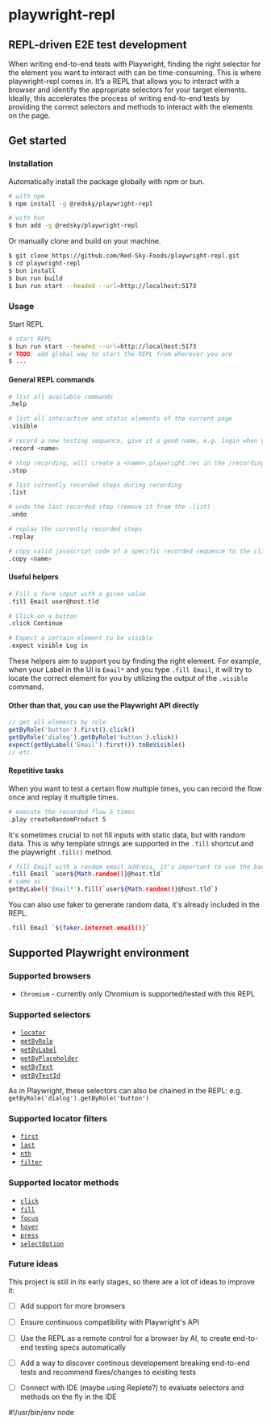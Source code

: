# playwright-repl
## REPL-driven E2E test development

When writing end-to-end tests with Playwright, finding the right selector for the element you want to interact with can be time-consuming. This is where playwright-repl comes in. It’s a REPL that allows you to interact with a browser and identify the appropriate selectors for your target elements. Ideally, this accelerates the process of writing end-to-end tests by providing the correct selectors and methods to interact with the elements on the page.

## Get started
### Installation
Automatically install the package globally with npm or bun.
```bash
# with npm
$ npm install -g @redsky/playwright-repl

# with bun
$ bun add -g @redsky/playwright-repl
```
Or manually clone and build on your machine.
```bash
$ git clone https://github.com/Red-Sky-Foods/playwright-repl.git
$ cd playwright-repl
$ bun install
$ bun run build
$ bun run start --headed --url=http://localhost:5173
```

### Usage
Start REPL
```bash
# start REPL
$ bun run start --headed --url=http://localhost:5173
# TODO: add global way to start the REPL from wherever you are
$ ...
```
#### General REPL commands
```bash
# list all available commands
.help

# list all interactive and static elements of the current page
.visible

# record a new testing sequence, give it a good name, e.g. login when you want to test a login flow
.record <name>

# stop recording, will create a <name>.playwright.rec in the /recording folder
.stop

# list currently recorded steps during recording
.list

# undo the last recorded step (remove it from the .list)
.undo

# replay the currently recorded steps
.replay

# copy valid javascript code of a specific recorded sequence to the clipboard
.copy <name>
```

#### Useful helpers
```bash
# Fill a form input with a given value
.fill Email user@host.tld

# Click on a button
.click Continue

# Expect a certain element to be visible
.expect visible Log in
```
These helpers aim to support you by finding the right element. For example, when your Label in the UI is `Email*` and you type `.fill Email`, it will try to locate the correct element for you by utilizing the output of the `.visible` command.

#### Other than that, you can use the Playwright API directly
```js
// get all elements by role
getByRole('button').first().click()
getByRole('dialog').getByRole('button').click()
expect(getByLabel('Email').first()).toBeVisible()
// etc.
```

#### Repetitive tasks
When you want to test a certain flow multiple times, you can record the flow once and replay it multiple times.
```bash
# execute the recorded flow 5 times
.play createRandomProduct 5
```
It's sometimes crucial to not fill inputs with static data, but with random data. This is why template strings are supported in the `.fill` shortcut and the playwright `.fill()` method.
```bash
# fill Email with a random email address, it's important to use the backticks
.fill Email `user${Math.random()}@host.tld`
# same as
getByLabel('Email*').fill(`user${Math.random()}@host.tld`)
```
You can also use faker to generate random data, it's already included in the REPL.
```bash
.fill Email `${faker.internet.email()}`
```

## Supported Playwright environment
### Supported browsers
- `Chromium` - currently only Chromium is supported/tested with this REPL

### Supported selectors
- [`locator`](https://playwright.dev/docs/api/class-locator)
- [`getByRole`](https://playwright.dev/docs/api/class-framelocator#frame-locator-get-by-role)
- [`getByLabel`](https://playwright.dev/docs/api/class-framelocator#frame-locator-get-by-label)
- [`getByPlaceholder`](https://playwright.dev/docs/api/class-framelocator#frame-locator-get-by-placeholder)
- [`getByText`](https://playwright.dev/docs/api/class-framelocator#frame-locator-get-by-text)
- [`getByTestId`](https://playwright.dev/docs/api/class-framelocator#frame-locator-get-by-test-id)

As in Playwright, these selectors can also be chained in the REPL: e.g. `getByRole('dialog').getByRole('button')`

### Supported locator filters
- [`first`](https://playwright.dev/docs/api/class-locator#locator-first)
- [`last`](https://playwright.dev/docs/api/class-locator#locator-last)
- [`nth`](https://playwright.dev/docs/api/class-locator#locator-nth)
- [`filter`](https://playwright.dev/docs/api/class-locator#locator-filter)

### Supported locator methods
- [`click`](https://playwright.dev/docs/api/class-locator#locator-click)
- [`fill`](https://playwright.dev/docs/api/class-locator#locator-fill)
- [`focus`](https://playwright.dev/docs/api/class-locator#locator-focus)
- [`hover`](https://playwright.dev/docs/api/class-locator#locator-hover)
- [`press`](https://playwright.dev/docs/api/class-locator#locator-press)
- [`selectOption`](https://playwright.dev/docs/api/class-locator#locator-select-option)

### Future ideas
This project is still in its early stages, so there are a lot of ideas to improve it:
- [ ] Add support for more browsers
- [ ] Ensure continuous compatibility with Playwright's API
- [ ] Use the REPL as a remote control for a browser by AI, to create end-to-end testing specs automatically
- [ ] Add a way to discover continous developement breaking end-to-end tests and recommend fixes/changes to existing tests
- [ ] Connect with IDE (maybe using Replete?) to evaluate selectors and methods on the fly in the IDE














#!/usr/bin/env node
